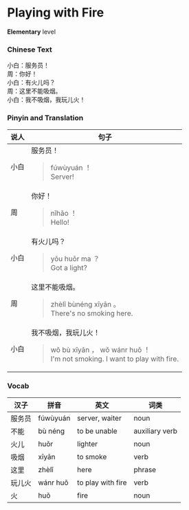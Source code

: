 # Playing with Fire
**Elementary** level
### Chinese Text
小白：服务员！<br />周：你好！<br />小白：有火儿吗？<br />周：这里不能吸烟。<br />小白：我不吸烟，我玩儿火！

### Pinyin and Translation
|说人|句子|
|----|----|
|小白|服务员！<blockquote>fúwùyuán ！<br />Server!</blockquote>|
|周|你好！<blockquote>nǐhǎo ！<br />Hello!</blockquote>|
|小白|有火儿吗？<blockquote>yǒu huǒr ma ？<br />Got a light?</blockquote>|
|周|这里不能吸烟。<blockquote>zhèlǐ bùnéng xīyān 。<br />There's no smoking here.</blockquote>|
|小白|我不吸烟，我玩儿火！<blockquote>wǒ bù xīyān ， wǒ wánr huǒ ！<br />I'm not smoking. I want to play with fire.</blockquote>|
### Vocab
|汉子|拼音|英文|词类|
|----|----|----|----|
|服务员|fúwùyuán|server, waiter|noun|
|不能|bù néng|to be unable|auxiliary verb|
|火儿|huǒr|lighter|noun|
|吸烟|xīyān|to smoke|verb|
|这里|zhèlǐ|here|phrase|
|玩儿火|wánr huǒ|to play with fire|verb|
|火|huǒ|fire|noun|